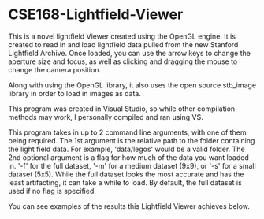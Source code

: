 # CSE168-Lightfield-Viewer
This is a novel lightfield Viewer created using the OpenGL engine.
It is created to read in and load lightfield data pulled from the new Stanford Lightfield Archive.
Once loaded, you can use the arrow keys to change the aperture size and focus, as well as clicking and dragging
the mouse to change the camera position.

Along with using the OpenGL library, it also uses the open source stb_image library in order to load in images as data.

This program was created in Visual Studio, so while other compilation methods may work,
I personally compiled and ran using VS.

This program takes in up to 2 command line arguments, with one of them being required. The 1st argument is the
relative path to the folder containing the light field data. For example, 'data/legos' would be a valid folder.
The 2nd optional argument is a flag for how much of the data you want loaded in. '-f' for the full dataset,
'-m' for a medium dataset (9x9), or '-s' for a small dataset (5x5). While the full dataset looks the most accurate and has the
least artifacting, it can take a while to load. By default, the full dataset is used if no flag is specified.

You can see examples of the results this Lightfield Viewer achieves below.



